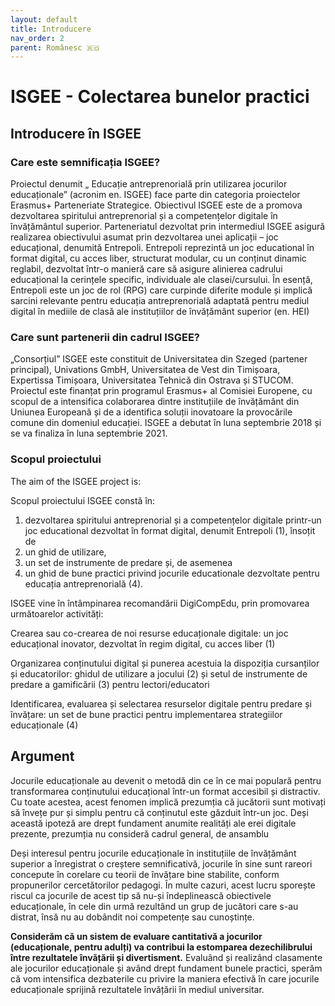 ```yaml
---
layout: default
title: Introducere
nav_order: 2
parent: Românesc 🇷🇴
---
```


# ISGEE - Colectarea bunelor practici

## Introducere în ISGEE

### Care este semnificația ISGEE?

Proiectul denumit „ Educație antreprenorială prin utilizarea jocurilor educaționale” (acronim en. ISGEE) face parte din categoria proiectelor Erasmus+ Parteneriate Strategice. Obiectivul ISGEE este de a promova dezvoltarea spiritului antreprenorial și a competențelor digitale în învățământul superior. Parteneriatul dezvoltat prin intermediul ISGEE asigură realizarea obiectivului asumat prin dezvoltarea unei aplicații – joc educațional, denumită Entrepoli. Entrepoli reprezintă un joc educational în format digital, cu acces liber, structurat modular, cu un conținut dinamic reglabil, dezvoltat într-o manieră care să asigure alinierea cadrului educațional la cerințele specific, individuale ale clasei/cursului. În esență, Entrepoli este un joc de rol (RPG) care curpinde diferite module și implică sarcini relevante pentru educația antreprenorială adaptată pentru mediul digital în mediile de clasă ale instituțiilor de învățământ superior (en. HEI)

### Care sunt partenerii din cadrul ISGEE?

„Consorțiul” ISGEE este constituit de Universitatea din Szeged (partener principal), Univations GmbH, Universitatea de Vest din Timișoara, Expertissa Timișoara, Universitatea Tehnică din Ostrava și STUCOM. Proiectul este finanțat prin programul Erasmus+ al Comisiei Europene, cu scopul de a intensifica colaborarea dintre instituțiile de învățământ din Uniunea Europeană și de a identifica soluții inovatoare la provocările comune din domeniul educației. ISGEE a debutat în luna septembrie 2018 și se va finaliza în luna septembrie 2021.

### Scopul proiectului

The aim of the ISGEE project is:

Scopul proiectului ISGEE constă în:

1. dezvoltarea spiritului antreprenorial și a competențelor digitale printr-un joc educational dezvoltat în format digital, denumit Entrepoli (1), însoțit de
2. un ghid de utilizare,
3. un set de instrumente de predare și, de asemenea
4. un ghid de bune practici privind jocurile educationale dezvoltate pentru educația antreprenorială (4).

ISGEE vine în întâmpinarea recomandării DigiCompEdu, prin promovarea următoarelor activități:

Crearea sau co-crearea de noi resurse educaționale digitale: un joc educațional inovator, dezvoltat în regim digital, cu acces liber (1)

Organizarea conținutului digital și punerea acestuia la dispoziția cursanților și educatorilor: ghidul de utilizare a jocului (2) și setul de instrumente de predare a gamificării (3) pentru lectori/educatori

Identificarea, evaluarea și selectarea resurselor digitale pentru predare și învățare: un set de bune practici pentru implementarea strategiilor educaționale (4)

## Argument

Jocurile educaționale au devenit o metodă din ce în ce mai populară pentru transformarea conținutului educațional într-un format accesibil și distractiv. Cu toate acestea, acest fenomen implică prezumția că jucătorii sunt motivați să învețe pur și simplu pentru că conținutul este găzduit într-un joc. Deși această ipoteză are drept fundament anumite realități ale erei digitale prezente, prezumția nu consideră cadrul general, de ansamblu

Deși interesul pentru jocurile educaționale în instituțiile de învățământ superior a înregistrat o creștere semnificativă, jocurile în sine sunt rareori concepute în corelare cu teorii de învățare bine stabilite, conform propunerilor cercetătorilor pedagogi. În multe cazuri, acest lucru sporește riscul ca jocurile de acest tip să nu-și îndeplinească obiectivele educaționale, în cele din urmă rezultând un grup de jucători care s-au distrat, însă nu au dobândit noi competențe sau cunoștințe.

**Considerăm că un sistem de evaluare cantitativă a jocurilor (educaționale, pentru adulți) va contribui la estomparea dezechilibrului între rezultatele învățării și divertisment.** Evaluând și realizând clasamente ale jocurilor educaționale și având drept fundament bunele practici, sperăm că vom intensifica dezbaterile cu privire la maniera efectivă în care jocurile educaționale sprijină rezultatele învățării în mediul universitar.
